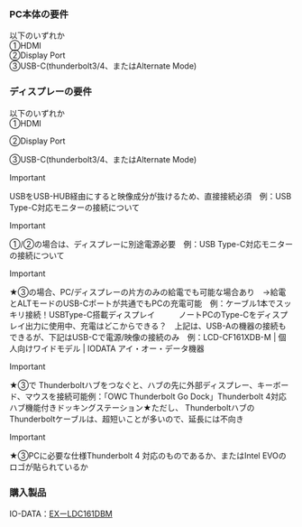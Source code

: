 ### PC本体の要件

以下のいずれか  
①HDMI  
②Display Port  
③USB-C(thunderbolt3/4、またはAlternate Mode)  

### ディスプレーの要件

以下のいずれか  
①HDMI  

②Display Port

③USB-C(thunderbolt3/4、またはAlternate Mode)

> [!important]  
> USBをUSB-HUB経由にすると映像成分が抜けるため、直接接続必須　例：USB Type-C対応モニターの接続について  
  
> [!important]  
> ①/②の場合は、ディスプレーに別途電源必要　例：USB Type-C対応モニターの接続について  
  
> [!important]  
> ★③の場合、PC/ディスプレーの片方のみの給電でも可能な場合あり　→給電とALTモードのUSB-Cポートが共通でもPCの充電可能　例：ケーブル1本でスッキリ接続！USBType-C搭載ディスプレイ　　　ノートPCのType-Cをディスプレイ出力に使用中、充電はどこからできる？　上記は、USB-Aの機器の接続もできるが、下記はUSB-Cで電源/映像の接続のみ　例：LCD-CF161XDB-M | 個人向けワイドモデル | IODATA アイ・オー・データ機器  
  
> [!important]  
> ★③で Thunderboltハブをつなぐと、ハブの先に外部ディスプレー、キーボード、マウスを接続可能例：「OWC Thunderbolt Go Dock」Thunderbolt 4対応ハブ機能付きドッキングステーション★ただし、 ThunderboltハブのThunderboltケーブルは、超短いことが多いので、延長には不向き  
  
> [!important]  
> ★③PCに必要な仕様Thunderbolt 4 対応のものであるか、またはIntel EVOのロゴが貼られているか  

### 購入製品

IO-DATA：[EXーLDC161DBM](https://www.amazon.co.jp/dp/B08GKCD2NW?tag=currentsmedia-22&linkCode=ogi&th=1)